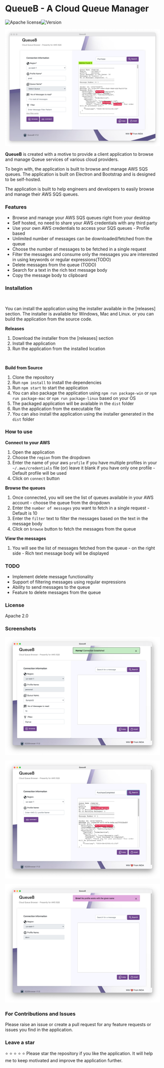 # QueueB - A Cloud Queue Manager
![Apache license](https://img.shields.io/badge/License-Apache%202.0-greeb.svg)![Version](https://img.shields.io/badge/version-1.0.0-blue)


[![Watch the Demo](assets/QueueB-FullScreen.png)](https://youtu.be/u3mICrNuKlA)


**QueueB** is created with a motive to provide a client application to browse and manage Queue services of various cloud providers. 

To begin with, the application is built to browse and manage AWS SQS queues. The application is built on Electron and Bootstrap and is designed to be self-hosted. 

The application is built to help engineers and developers to easily browse and manage their AWS SQS queues.


### Features

- Browse and manage your AWS SQS queues right from your desktop
- Self hosted, no need to share your AWS credentials with any third party
- Use your own AWS credentials to access your SQS queues - Profile based
- Unlimited number of messages can be downloaded/fetched from the queue
- Choose the number of messages to be fetched in a single request
- Filter the messages and consume only the messages you are interested in using keywords or regular expressions(TODO)
- Delete messages from the queue (TODO)
- Search for a text in the rich text message body
- Copy the message body to clipboard


### Installation
&nbsp;

You can install the application using the installer available in the [releases] section. The installer is available for Windows, Mac and Linux.  or you can build the application from the source code.

**Releases**
1. Download the installer from the [releases] section
2. Install the application
3. Run the application from the installed location

&nbsp;

**Build from Source**
1. Clone the repository
2. Run `npm install` to install the dependencies
3. Run `npm start` to start the application
4. You can also package the application using `npm run package-win` or `npm run package-mac` or `npm run package-linux` based on your OS
5. The packaged application will be available in the `dist` folder
6. Run the application from the executable file
7. You can also install the application using the installer generated in the `dist` folder


### How to use

**Connect to your AWS**

1. Open the application
2. Choose the `region` from the dropdown
3. Enter the name of your aws `profile` if you have multiple profiles in your `~/.aws/credentials` file (or) leave it blank if you have only one profile - Default profile will be used
4. Click on `connect` button

**Browse the queues**

1. Once connected, you will see the list of queues available in your AWS account - choose the queue from the dropdown
2. Enter the `number of messages` you want to fetch in a single request - Default is 10
3. Enter the `filter` text to filter the messages based on the text in the message body
4. Click on `browse` button to fetch the messages from the queue
   
**View the messages**
1. You will see the list of messages fetched from the queue - on the right side - Rich text message body will be displayed


### TODO

- Implement delete message functionality
- Support of filtering messages using regular expressions
- Ability to send messages to the queue
- Feature to delete messages from the queue

### License
Apache 2.0

### Screenshots

![QueueB](assets/QueueB-Connection-Established.png)

![QueueB](assets/QueueB-Search.png)

![QueueB](assets/QueueB-Error.png)


### For Contributions and Issues
Please raise an issue or create a pull request for any feature requests or issues you find in the application. 

### Leave a star
:star: :star: :star: :star: :star:
Please star the repository if you like the application. It will help me to keep motivated and improve the application further.
